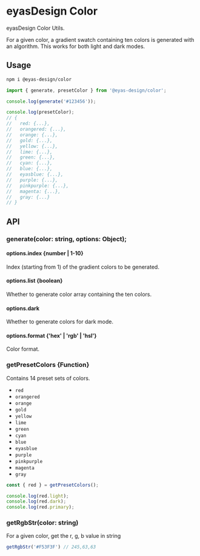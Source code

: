 # eyasDesign Color

eyasDesign Color Utils. 

For a given color, a gradient swatch containing ten colors is generated with an algorithm. This works for both light and dark modes.

## Usage

```bash
npm i @eyas-design/color
```

```js
import { generate, presetColor } from '@eyas-design/color';

console.log(generate('#123456'));

console.log(presetColor);
// {
//   red: {...},
//   orangered: {...},
//   orange: {...},
//   gold: {...},
//   yellow: {...},
//   lime: {...},
//   green: {...},
//   cyan: {...},
//   blue: {...},
//   eyasblue: {...},
//   purple: {...},
//   pinkpurple: {...},
//   magenta: {...},
//   gray: {...}
// }
```

## API

### generate(color: string, options: Object);

#### options.index {number | 1-10}

Index (starting from 1) of the gradient colors to be generated.

#### options.list {boolean}

Whether to generate color array containing the ten colors.

#### options.dark

Whether to generate colors for dark mode.

#### options.format {'hex' | 'rgb' | 'hsl'}

Color format.
### getPresetColors {Function}

Contains 14 preset sets of colors.

* `red`
* `orangered`
* `orange`
* `gold`
* `yellow`
* `lime`
* `green`
* `cyan`
* `blue`
* `eyasblue`
* `purple`
* `pinkpurple`
* `magenta`
* `gray`

```js
const { red } = getPresetColors();

console.log(red.light);
console.log(red.dark);
console.log(red.primary);
```

### getRgbStr(color: string)

For a given color, get the r, g, b value in string

```js
getRgbStr('#F53F3F') // 245,63,63
```
